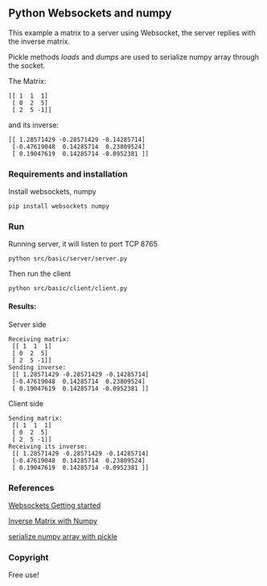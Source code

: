 ## Python Websockets and numpy

This example a matrix to a server using Websocket, the server replies with the inverse matrix.

Pickle  methods *loads* and *dumps* are used to serialize numpy array through the socket.

The Matrix:
```
[[ 1  1  1]
 [ 0  2  5]
 [ 2  5 -1]]
```

and its inverse:
```
[[ 1.28571429 -0.28571429 -0.14285714]
 [-0.47619048  0.14285714  0.23809524]
 [ 0.19047619  0.14285714 -0.0952381 ]]
```


### Requirements and installation

Install websockets, numpy

```
pip install websockets numpy
```

### Run 

Running server, it will listen to port TCP 8765

```
python src/basic/server/server.py
```

Then run the client

```
python src/basic/client/client.py 
```

#### Results: 

Server side

```
Receiving matrix:
 [[ 1  1  1]
 [ 0  2  5]
 [ 2  5 -1]]
Sending inverse:
 [[ 1.28571429 -0.28571429 -0.14285714]
 [-0.47619048  0.14285714  0.23809524]
 [ 0.19047619  0.14285714 -0.0952381 ]]
```

Client side 

```
Sending matrix:
 [[ 1  1  1]
 [ 0  2  5]
 [ 2  5 -1]]
Receiving its inverse:
 [[ 1.28571429 -0.28571429 -0.14285714]
 [-0.47619048  0.14285714  0.23809524]
 [ 0.19047619  0.14285714 -0.0952381 ]]
```

### References

[Websockets Getting started](https://websockets.readthedocs.io/en/stable/intro.html)

[Inverse Matrix with Numpy](https://www.tutorialspoint.com/numpy/numpy_inv.htm)

[serialize numpy array with pickle](https://stackoverflow.com/questions/26377023/send-a-multidimensional-numpy-array-over-a-socket/26379564#26379564)

### Copyright

Free use!